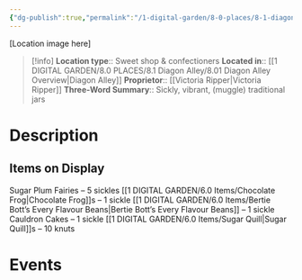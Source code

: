 ```yaml
---
{"dg-publish":true,"permalink":"/1-digital-garden/8-0-places/8-1-diagon-alley/8-1-31-sugar-plum-s-sweetshop/","tags":["#place","#diagon-alley","shop"]}
---
```


[Location image here]
>[!info]
>**Location type**::  Sweet shop & confectioners
>**Located in**:: [[1 DIGITAL GARDEN/8.0 PLACES/8.1 Diagon Alley/8.01 Diagon Alley Overview\|Diagon Alley]]
>**Proprietor**:: [[Victoria Ripper\|Victoria Ripper]]
>**Three-Word Summary**:: Sickly, vibrant, (muggle) traditional jars 

# Description


## Items on Display

Sugar Plum Fairies – 5 sickles
[[1 DIGITAL GARDEN/6.0 Items/Chocolate Frog\|Chocolate Frog]]s – 1 sickle
[[1 DIGITAL GARDEN/6.0 Items/Bertie Bott’s Every Flavour Beans\|Bertie Bott’s Every Flavour Beans]] – 1 sickle
Cauldron Cakes – 1 sickle
[[1 DIGITAL GARDEN/6.0 Items/Sugar Quill\|Sugar Quill]]s – 10 knuts

# Events

